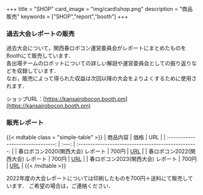 +++
title = "SHOP"
card_image =  "img/card\shop.png"
description = "商品販売"
keywords = ["SHOP","report","booth"]
+++

### 過去大会レポートの販売
過去大会について，関西春ロボコン運営委員会がレポートにまとめたものをBoothにて販売しています．  
各出場チームのロボットについての詳しい解説や運営委員会としての振り返りなどを収録しています．  
なお，販売によって得られた収益は次回以降の大会をよりよくするために使用されます．  

ショップURL：[https://kansairobocon.booth.pm](https://kansairobocon.booth.pm)

### 販売レポート

{{< mdtable class = "simple-table" >}}
|             商品内容              | 価格  |                         URL                         |
| :-------------------------------: | :---: | :-------------------------------------------------: |
| 春ロボコン2020(関西大会) レポート | 700円 | [URL](https://kansairobocon.booth.pm/items/3538712) |
| 春ロボコン2022(関西大会) レポート | 700円 | [URL](https://kansairobocon.booth.pm/items/3802228) |
| 春ロボコン2023(関西大会) レポート | 700円 | [URL](https://kansairobocon.booth.pm/items/4926001) |
{{< /mdtable >}}

2022年度の大会レポートについては印刷したものを700円＋送料にて販売しています．
ご希望の場合は，ご連絡ください．